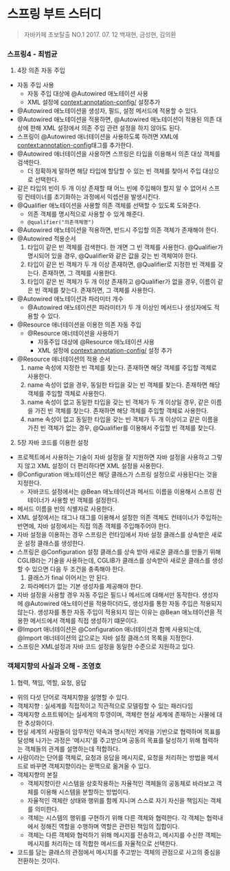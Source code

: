 스프링 부트 스터디
=============================

> 자바카페
> 초보탈출 NO.1
> 2017. 07. 12
> 백재현, 금성현, 김의환

### 스프링4 - 최범균

1. 4장 의존 자동 주입
  - 자동 주입 사용
    * 자동 주입 대상에 @Autowired 애노테이션 사용
    * XML 설정에 <context:annotation-config/> 설정추가
  - @Autowired 애노테이션을 생성자, 필드, 설정 메서드에 적용할 수 있다.
  - @Autowired 애노테이션을 적용하면, @Autowired 애노테이션이 적용된 의존 대상에 한해 XML 설정에서 의존 주입 관련 설정을 하지 않아도 된다.
  - 스프링이 @Autowired 애너테이션을 사용하도록 하려면 XML에 <context:annotation-config>태그를 추가한다.
  - @Autowired 애너테이션을 사용하면 스프링은 타입을 이용해서 의존 대상 객체를 검색한다.
    * 더 정확하게 말하면 해당 타입에 할당할 수 있는 빈 객체를 찾아서 주입 대상으로 선택한다.
  - 같은 타입의 빈이 두 개 이상 존재할 때 어느 빈에 주입해야 할지 알 수 없어서 스프링 컨테이너를 초기화하는 과정에서 익셉션을 발생시킨다.
  - @Qualifier 애노테이션을 사용할 의존 객체를 선택할 수 있도록 도와준다.
    * 의존 객체를 명시적으로 사용할 수 있게 해준다.
    * `@qualifier("의존객체명")`
  - @Autowired 애노테이션을 적용하면, 반드시 주입할 의존 객체가 존재해야 한다.
  - @Autowired 적용순서
    1. 타입이 같은 빈 객체를 검색한다. 한 개면 그 빈 객체를 사용한다. @Qualifier가 명시되어 있을 경우, @Qualifier와 같은 값을 갖는 빈 객체여야 한다.
    2. 타입이 같은 빈 객체가 두 개 이상 존재하면, @Qualifier로 지정한 빈 객체를 갖는다. 존재하면, 그 객체를 사용한다.
    3. 타입이 같은 빈 객체가 두 개 이상 존재하고 @Qualifier가 없을 경우, 이름이 같은 빈 객체를 찾는다. 존재하면, 그 객체를 사용한다.
  - @Autowired 애노테이션과 파라미터 개수
    * @Autowired 애노테이션은 파라미터가 두 개 이상인 메서드나 생성자에도 적용할 수 있다.
  - @Resource 애너테이션을 이용한 의존 자동 주입
    * @Resource 애너테이션을 사용하기
      + 자동주입 대상에 @Resource 애노테이션 사용
      + XML 설정에 <context:annotation-config/> 설정 추가
  - @Resource 애너테이션의 적용 순서
    1. name 속성에 지정한 빈 객체를 찾는다. 존재하면 해당 객체를 주입할 객체로 사용한다.
    2. name 속성이 없을 경우, 동일한 타입을 갖는 빈 객체를 찾는다. 존재하면 해당 객체를 주입할 객체로 사용한다.
    3. name 속성이 없고 동일한 타입을 갖는 빈 객체가 두 개 이상일 경우, 같은 이름을 가진 빈 객체를 찾는다. 존재하면 해당 객체를 주입할 객체로 사용한다.
    4. name 속성이 없고 동일한 타입을 갖는 빈 객체가 두 개 이상이고 같은 이름을 가진 빈 객체가 없는 경우, @Qualifier를 이용해서 주입할 빈 객체를 찾는다.

2. 5장 자바 코드를 이용한 설정
  - 프로젝트에서 사용하는 기술이 자바 설정을 잘 지원하면 자바 설정을 사용하고 그렇지 않고 XML 설정이 더 편리하다면 XML 설정을 사용한다.
  - @Configuration 애노테이션은 해당 클래스가 스프링 설정으로 사용된다는 것을 지정한다.
    * 자바코드 설정에서는 @Bean 애노테이션과 메서드 이름을 이용해서 스프링 컨테이너가 사용할 빈 객체를 설정한다.
  - 메서드 이름을 빈의 식별자로 사용한다.
  - XML 설정에서는 <property> 태그나 <constructor-arg> 태그를 이용해서 설정한 의존 객체도 컨테이너가 주입하는 반면에, 자바 설정에서는 직접 의존 객체를 주입해주어야 한다.
  - 자바 설정을 이용하는 경우 스프링은 런타임에서 자바 설정 클래스를 상속받은 새로운 설정 클래스를 생성한다.
  - 스프링은 @Configuration 설정 클래스를 상속 받아 새로운 클래스를 만들기 위해 CGLIB라는 기술을 사용하는데, CGLIB가 클래스를 상속받아 새로운 클래스를 생성할 수 있으면 다음 두 조건을 충족해야 한다.
    1. 클래스가 final 이어서는 안 된다.
    2. 파라메터가 없는 기본 생성자를 제공해야 한다.
  - 자바 설정을 사용할 경우 자동 주입은 필드나 메서드에 대해서만 동작한다. 생성자에 @Autowired 애노테이션을 적용하더라도, 생성자를 통한 자동 주입은 적용되지 않는다. 생성자를 통한 자동 주입이 적용되지 않는 이유는 @Bean 애노테이션을 적용한 메서드에서 객체를 직접 생성하기 떄문이다.
  - @Import 애너테이션은 @Configuration 애너테이션과 함께 사용되는데, @Import 애너테이션의 값으로는 자바 설정 클래스의 목록을 지정한다.
  - 스프링은 XML설정과 자바 코드 설정을 동일한 수준으로 지원하고 있다.
  

### 객체지향의 사실과 오해 - 조영호

1. 협력, 책임, 역할, 요청, 응답
  - 위의 다섯 단어로 객체지향을 설명할 수 있다.
  - 객체지향 : 실세계를 직접적이고 직관적으로 모델링할 수 있는 패러다임
  - 객체지향 소프트웨어는 실세계의 투영이며, 객체란 현실 세계에 존재하는 사물에 대한 추상화이다.
  - 현실 세계의 사람들이 암무적인 약속과 명시적인 계약을 기반으로 협력하며 목표를 달성해 나가는 과정은 '메시지'를 주고받으며 공동의 목표를 달성하기 위해 협력하는 객체들의 관계를 설명하는데 적합하다.
  - 사람이라는 단어를 객체로, 요청과 응답을 메시지로, 요청을 처리하는 방법을 메서드로 바꾸면 객체지향이라는 문맥으로 옮겨올 수 있다.
  - 객체지향의 본질
    * 객체지향이란 시스템을 상호작용하는 자율적인 객체들의 공동체로 바라보고 객체를 이용해 시스템을 분할하는 방법이다.
    * 자율적인 객체란 상태와 행위를 함께 지니며 스스로 자기 자신을 책임지는 객체를 의미한다.
    * 객체는 시스템의 행위를 구현하기 위해 다른 객체와 협력한다. 각 객체는 협력내에서 정해진 역할을 수행하며 역할은 관련된 책임의 집합이다.
    * 객체는 다른 객체와 협력하기 위해 메시지를 전송하고, 메시지를 수신한 객체는 메시지를 처리하는 데 적합한 메서드를 자율적으로 선택한다.
  - 코드를 담는 클래스의 관점에서 메시지를 주고받는 객체의 관점으로 사고의 중심을 전환하는 것이다.
